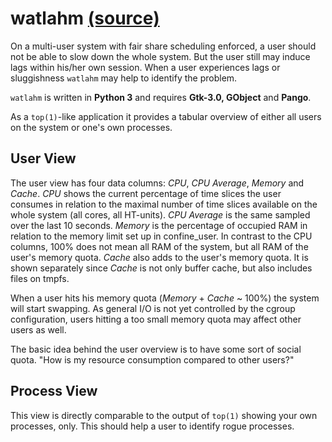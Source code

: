 # watlahm [(source)](../watlahm)

On a multi-user system with fair share scheduling enforced,
a user should not be able to slow down the whole system. But the user
still may induce lags within his/her own session.
When a user experiences lags or sluggishness `watlahm` may help to
identify the problem.

`watlahm` is written in **Python 3** and requires **Gtk-3.0, GObject** and **Pango**.

As a `top(1)`-like application it provides a tabular overview of either all users
on the system or one's own processes.

## User View

The user view has four data columns: *CPU*, *CPU Average*, *Memory* and *Cache*. *CPU* shows
the current percentage of time slices the user consumes in relation to the maximal number
of time slices available on the whole system (all cores, all HT-units). *CPU Average* is the same
sampled over the last 10 seconds. *Memory* is the percentage of occupied RAM in relation to the memory limit
set up in confine_user. In contrast to the CPU columns, 100% does not mean all RAM of the system, but all RAM
of the user's memory quota. *Cache* also adds to the user's memory quota. It is shown separately since
*Cache* is not only buffer cache, but also includes files on tmpfs.

When a user hits his memory quota (*Memory* + *Cache* ~ 100%) the system will start swapping. As general I/O is not yet
controlled by the cgroup configuration, users hitting a too small memory quota may affect other users as well.

The basic idea behind the user overview is to have some sort of social quota. "How is my resource consumption compared
to other users?"

## Process View

This view is directly comparable to the output of `top(1)` showing your own processes, only. This should help
a user to identify rogue processes.
